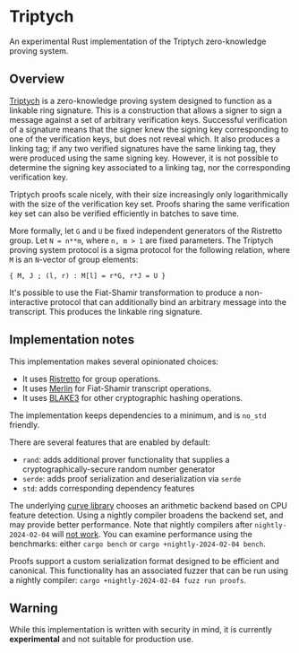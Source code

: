 # Triptych

An experimental Rust implementation of the Triptych zero-knowledge proving system.

## Overview

[Triptych](https://eprint.iacr.org/2020/018) is a zero-knowledge proving system designed to function as a linkable ring signature.
This is a construction that allows a signer to sign a message against a set of arbitrary verification keys.
Successful verification of a signature means that the signer knew the signing key corresponding to one of the verification keys, but does not reveal which.
It also produces a linking tag; if any two verified signatures have the same linking tag, they were produced using the same signing key.
However, it is not possible to determine the signing key associated to a linking tag, nor the corresponding verification key.

Triptych proofs scale nicely, with their size increasingly only logarithmically with the size of the verification key set. Proofs sharing the same verification key set can also be verified efficiently in batches to save time.

More formally, let `G` and `U` be fixed independent generators of the Ristretto group.
Let `N = n**m`, where `n, m > 1` are fixed parameters.
The Triptych proving system protocol is a sigma protocol for the following relation, where `M` is an `N`-vector of group elements:

`{ M, J ; (l, r) : M[l] = r*G, r*J = U }`

It's possible to use the Fiat-Shamir transformation to produce a non-interactive protocol that can additionally bind an arbitrary message into the transcript.
This produces the linkable ring signature.

## Implementation notes

This implementation makes several opinionated choices:
- It uses [Ristretto](https://ristretto.group/) for group operations.
- It uses [Merlin](https://merlin.cool/) for Fiat-Shamir transcript operations.
- It uses [BLAKE3](https://github.com/BLAKE3-team/BLAKE3) for other cryptographic hashing operations.

The implementation keeps dependencies to a minimum, and is `no_std` friendly.

There are several features that are enabled by default:
- `rand`: adds additional prover functionality that supplies a cryptographically-secure random number generator
- `serde`: adds proof serialization and deserialization via `serde`
- `std`: adds corresponding dependency features

The underlying [curve library](https://crates.io/crates/curve25519-dalek) chooses an arithmetic backend based on CPU feature detection.
Using a nightly compiler broadens the backend set, and may provide better performance.
Note that nightly compilers after `nightly-2024-02-04` will [not work](https://github.com/dalek-cryptography/curve25519-dalek/issues/618).
You can examine performance using the benchmarks: either `cargo bench` or `cargo +nightly-2024-02-04 bench`.

Proofs support a custom serialization format designed to be efficient and canonical.
This functionality has an associated fuzzer that can be run using a nightly compiler: `cargo +nightly-2024-02-04 fuzz run proofs`.

## Warning

While this implementation is written with security in mind, it is currently **experimental** and not suitable for production use.
